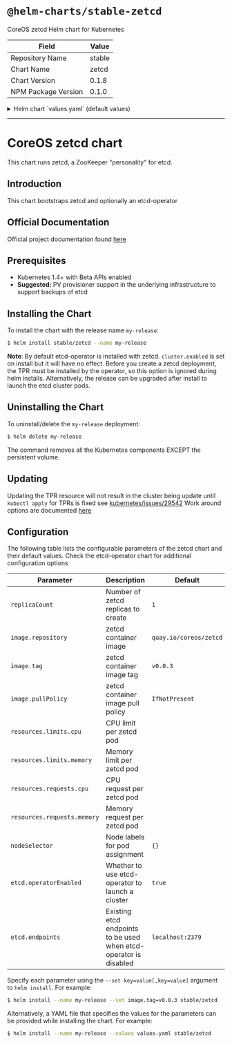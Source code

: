 # `@helm-charts/stable-zetcd`

CoreOS zetcd Helm chart for Kubernetes

| Field               | Value  |
| ------------------- | ------ |
| Repository Name     | stable |
| Chart Name          | zetcd  |
| Chart Version       | 0.1.8  |
| NPM Package Version | 0.1.0  |

<details>

<summary>Helm chart `values.yaml` (default values)</summary>

```yaml
# Default values for zetcd.
# This is a YAML-formatted file.
# Declare variables to be passed into your templates.
replicaCount: 1

image:
  repository: quay.io/coreos/zetcd
  tag: v0.0.3
  pullPolicy: IfNotPresent
service:
  name: zetcd
  type: ClusterIP
  externalPort: 2181
  internalPort: 2181
resources:
  {}
  # We usually recommend not to specify default resources and to leave this as a conscious
  # choice for the user. This also increases chances charts run on environments with little
  # resources, such as Minikube. If you do want to specify resources, uncomment the following
  # lines, adjust them as necessary, and remove the curly braces after 'resources:'.
  # limits:
  #  cpu: 100m
  #  memory: 128Mi
  # requests:
  #  cpu: 100m
  #  memory: 128Mi

## Node labels for pod assignment
## Ref: https://kubernetes.io/docs/user-guide/node-selection/
##
nodeSelector: {}

etcd:
  operatorEnabled: true
  endpoints: localhost:2379

etcd-operator:
  cluster:
    enabled: true
```

</details>

---

# CoreOS zetcd chart

This chart runs zetcd, a ZooKeeper "personality" for etcd.

## Introduction

This chart bootstraps zetcd and optionally an etcd-operator

## Official Documentation

Official project documentation found [here](https://github.com/coreos/zetcd)

## Prerequisites

- Kubernetes 1.4+ with Beta APIs enabled
- **Suggested:** PV provisioner support in the underlying infrastructure to support backups of etcd

## Installing the Chart

To install the chart with the release name `my-release`:

```bash
$ helm install stable/zetcd --name my-release
```

**Note**: By default etcd-operator is installed with zetcd. `cluster.enabled` is set on install but it will have no effect.
Before you create a zetcd deployment, the TPR must be installed by the operator, so this option is ignored during helm installs. Alternatively, the release can be upgraded after install to launch the etcd cluster pods.

## Uninstalling the Chart

To uninstall/delete the `my-release` deployment:

```bash
$ helm delete my-release
```

The command removes all the Kubernetes components EXCEPT the persistent volume.

## Updating

Updating the TPR resource will not result in the cluster being update until `kubectl apply` for
TPRs is fixed see [kubernetes/issues/29542](https://github.com/kubernetes/kubernetes/issues/29542)
Work around options are documented [here](https://github.com/coreos/etcd-operator#resize-an-etcd-cluster)

## Configuration

The following table lists the configurable parameters of the zetcd chart and their default values. Check the etcd-operator chart for additional configuration options

| Parameter                   | Description                                                       | Default                |
| --------------------------- | ----------------------------------------------------------------- | ---------------------- |
| `replicaCount`              | Number of zetcd replicas to create                                | `1`                    |
| `image.repository`          | zetcd container image                                             | `quay.io/coreos/zetcd` |
| `image.tag`                 | zetcd container image tag                                         | `v0.0.3`               |
| `image.pullPolicy`          | zetcd container image pull policy                                 | `IfNotPresent`         |
| `resources.limits.cpu`      | CPU limit per zetcd pod                                           |                        |
| `resources.limits.memory`   | Memory limit per zetcd pod                                        |                        |
| `resources.requests.cpu`    | CPU request per zetcd pod                                         |                        |
| `resources.requests.memory` | Memory request per zetcd pod                                      |                        |
| `nodeSelector`              | Node labels for pod assignment                                    | `{}`                   |
| `etcd.operatorEnabled`      | Whether to use etcd-operator to launch a cluster                  | `true`                 |
| `etcd.endpoints`            | Existing etcd endpoints to be used when etcd-operator is disabled | `localhost:2379`       |

Specify each parameter using the `--set key=value[,key=value]` argument to `helm install`. For example:

```bash
$ helm install --name my-release --set image.tag=v0.0.3 stable/zetcd
```

Alternatively, a YAML file that specifies the values for the parameters can be provided while
installing the chart. For example:

```bash
$ helm install --name my-release --values values.yaml stable/zetcd
```
